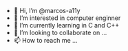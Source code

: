 - 👋 Hi, I’m @marcos-a11y
- 👀 I’m interested in computer enginner
- 🌱 I’m currently learning in C and C++
- 💞️ I’m looking to collaborate on ...
- 📫 How to reach me ...

<!---
marcos-a11y/marcos-a11y is a ✨ special ✨ repository because its `README.md` (this file) appears on your GitHub profile.
You can click the Preview link to take a look at your changes.
--->
